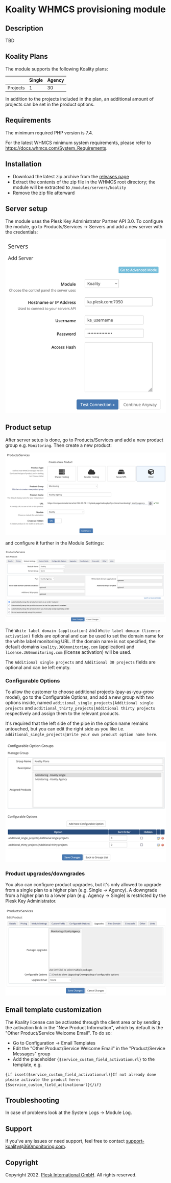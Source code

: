 # Koality WHMCS provisioning module

## Description

TBD

## Koality Plans

The module supports the following Koality plans:

|          | Single | Agency |
|----------|--------|--------|
| Projects | 1      | 30     |

In addition to the projects included in the plan, an additional amount of projects can be set in the product options.

## Requirements

The minimum required PHP version is 7.4.

For the latest WHMCS minimum system requirements, please refer to <https://docs.whmcs.com/System_Requirements>.

## Installation

* Download the latest zip archive from the [releases page](https://github.com/koality-io/whmcs-koality/releases)
* Extract the contents of the zip file in the WHMCS root directory; the module will be extracted to `/modules/servers/koality`
* Remove the zip file afterward

## Server setup

The module uses the Plesk Key Administrator Partner API 3.0. To configure the module, go to Products/Services -> Servers and add a new server with the credentials:

![Add Server](./docs/server.png)

## Product setup

After server setup is done, go to Products/Services and add a new product group e.g. `Monitoring`. Then create a new product:

![Add Product](./docs/product.png)

and configure it further in the Module Settings:

![Module Settings](./docs/module-settings.png)

The `White label domain (application)` and `White label domain (license activation)` fields are optional and can be used to set the domain name for the white label monitoring URL. If the domain name is not specified, the default domains `koality.360monitoring.com` (application) and `license.360monitoring.com` (license activation) will be used.

The `Additional single projects` and `Additional 30 projects` fields are optional and can be left empty.

### Configurable Options

To allow the customer to choose additional projects (pay-as-you-grow model), go to the Configurable Options, and add a new group with two options inside, named `additional_single_projects|Additional single projects` and `additional_thirty_projects|Additional thirty projects` respectively and assign them to the relevant products.

It's required that the left side of the pipe in the option name remains untouched, but you can edit the right side as you like i.e. `additional_single_projects|Write your own product option name here`.

![Configurable Options](./docs/configurable-options.png)

### Product upgrades/downgrades

You also can configure product upgrades, but it's only allowed to upgrade from a single plan to a higher plan (e.g. Single -> Agency). A downgrade from a higher plan to a lower plan (e.g. Agency -> Single) is restricted by the Plesk Key Administrator.

![Product upgrades](./docs/product-upgrades.png)

## Email template customization

The Koality license can be activated through the client area or by sending the activation link in the "New Product Information", which by default is the "Other Product/Service Welcome Email". To do so:

* Go to Configuration -> Email Templates
* Edit the "Other Product/Service Welcome Email" in the "Product/Service Messages" group
* Add the placeholder `{$service_custom_field_activationurl}` to the template, e.g.
```
{if isset($service_custom_field_activationurl)}If not already done please activate the product here: {$service_custom_field_activationurl}{/if}
```

## Troubleshooting

In case of problems look at the System Logs -> Module Log.

## Support

If you've any issues or need support, feel free to contact support-koality@360monitoring.com.

## Copyright

Copyright 2022. [Plesk International GmbH](https://www.plesk.com). All rights reserved.
